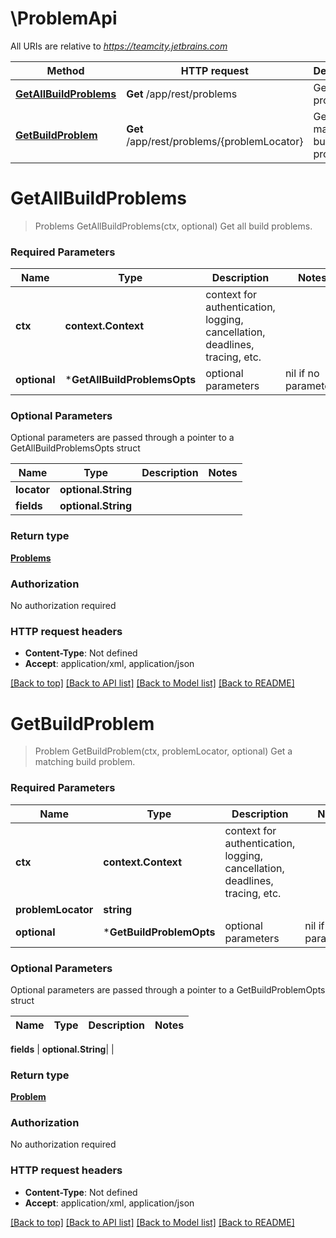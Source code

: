 # \ProblemApi

All URIs are relative to *https://teamcity.jetbrains.com*

Method | HTTP request | Description
------------- | ------------- | -------------
[**GetAllBuildProblems**](ProblemApi.md#GetAllBuildProblems) | **Get** /app/rest/problems | Get all build problems.
[**GetBuildProblem**](ProblemApi.md#GetBuildProblem) | **Get** /app/rest/problems/{problemLocator} | Get a matching build problem.


# **GetAllBuildProblems**
> Problems GetAllBuildProblems(ctx, optional)
Get all build problems.



### Required Parameters

Name | Type | Description  | Notes
------------- | ------------- | ------------- | -------------
 **ctx** | **context.Context** | context for authentication, logging, cancellation, deadlines, tracing, etc.
 **optional** | ***GetAllBuildProblemsOpts** | optional parameters | nil if no parameters

### Optional Parameters
Optional parameters are passed through a pointer to a GetAllBuildProblemsOpts struct

Name | Type | Description  | Notes
------------- | ------------- | ------------- | -------------
 **locator** | **optional.String**|  | 
 **fields** | **optional.String**|  | 

### Return type

[**Problems**](problems.md)

### Authorization

No authorization required

### HTTP request headers

 - **Content-Type**: Not defined
 - **Accept**: application/xml, application/json

[[Back to top]](#) [[Back to API list]](../README.md#documentation-for-api-endpoints) [[Back to Model list]](../README.md#documentation-for-models) [[Back to README]](../README.md)

# **GetBuildProblem**
> Problem GetBuildProblem(ctx, problemLocator, optional)
Get a matching build problem.



### Required Parameters

Name | Type | Description  | Notes
------------- | ------------- | ------------- | -------------
 **ctx** | **context.Context** | context for authentication, logging, cancellation, deadlines, tracing, etc.
  **problemLocator** | **string**|  | 
 **optional** | ***GetBuildProblemOpts** | optional parameters | nil if no parameters

### Optional Parameters
Optional parameters are passed through a pointer to a GetBuildProblemOpts struct

Name | Type | Description  | Notes
------------- | ------------- | ------------- | -------------

 **fields** | **optional.String**|  | 

### Return type

[**Problem**](problem.md)

### Authorization

No authorization required

### HTTP request headers

 - **Content-Type**: Not defined
 - **Accept**: application/xml, application/json

[[Back to top]](#) [[Back to API list]](../README.md#documentation-for-api-endpoints) [[Back to Model list]](../README.md#documentation-for-models) [[Back to README]](../README.md)

